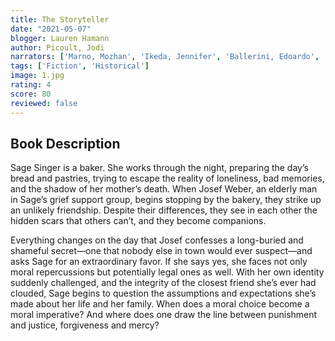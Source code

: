 ```yaml
---
title: The Storyteller 
date: "2021-05-07"
blogger: Lauren Hamann
author: Picoult, Jodi
narrators: ['Marno, Mozhan', 'Ikeda, Jennifer', 'Ballerini, Edoardo', 'Toren, Suzanne', 'Berman, Fred']
tags: ['Fiction', 'Historical']
image: 1.jpg
rating: 4
score: 80
reviewed: false
---
```



## Book Description

Sage Singer is a baker. She works through the night, preparing the day’s bread and pastries, trying to escape the reality of loneliness, bad memories, and the shadow of her mother’s death. When Josef Weber, an elderly man in Sage’s grief support group, begins stopping by the bakery, they strike up an unlikely friendship. Despite their differences, they see in each other the hidden scars that others can’t, and they become companions.

Everything changes on the day that Josef confesses a long-buried and shameful secret—one that nobody else in town would ever suspect—and asks Sage for an extraordinary favor. If she says yes, she faces not only moral repercussions but potentially legal ones as well. With her own identity suddenly challenged, and the integrity of the closest friend she’s ever had clouded, Sage begins to question the assumptions and expectations she’s made about her life and her family. When does a moral choice become a moral imperative? And where does one draw the line between punishment and justice, forgiveness and mercy?